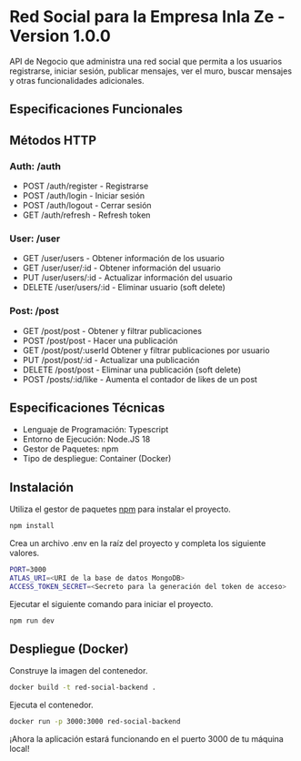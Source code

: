 # Red Social para la Empresa Inla Ze - Version 1.0.0
API de Negocio que administra una red social que permita a los usuarios registrarse, iniciar sesión, publicar mensajes, ver el muro, buscar mensajes y otras funcionalidades adicionales.

## Especificaciones Funcionales
## Métodos HTTP
### Auth: /auth
- POST /auth/register - Registrarse
- POST /auth/login - Iniciar sesión
- POST /auth/logout - Cerrar sesión
- GET /auth/refresh - Refresh token
### User: /user
- GET /user/users - Obtener información de los usuario
- GET /user/user/:id - Obtener información del usuario
- PUT /user/users/:id - Actualizar información del usuario
- DELETE /user/users/:id - Eliminar usuario (soft delete)
### Post: /post
- GET /post/post - Obtener y filtrar publicaciones
- POST /post/post - Hacer una publicación
- GET /post/post/:userId Obtener y filtrar publicaciones por usuario
- PUT /post/post/:id - Actualizar una publicación
- DELETE /post/post - Eliminar una publicación (soft delete)
- POST /posts/:id/like - Aumenta el contador de likes de un post

## Especificaciones Técnicas
- Lenguaje de Programación: Typescript
- Entorno de Ejecución: Node.JS 18
- Gestor de Paquetes: npm
- Tipo de despliegue: Container (Docker)


## Instalación
Utiliza el gestor de paquetes [npm](https://nodejs.org/en/download/) para instalar el proyecto.
```bash
npm install
```
Crea un archivo .env en la raíz del proyecto y completa los siguiente valores.
```bash
PORT=3000
ATLAS_URI=<URI de la base de datos MongoDB>
ACCESS_TOKEN_SECRET=<Secreto para la generación del token de acceso>
```
Ejecutar el siguiente comando para iniciar el proyecto.
```bash
npm run dev
```
## Despliegue (Docker)
Construye la imagen del contenedor.
```bash
docker build -t red-social-backend .
```
Ejecuta el contenedor.
```bash
docker run -p 3000:3000 red-social-backend
```
¡Ahora la aplicación estará funcionando en el puerto 3000 de tu máquina local!